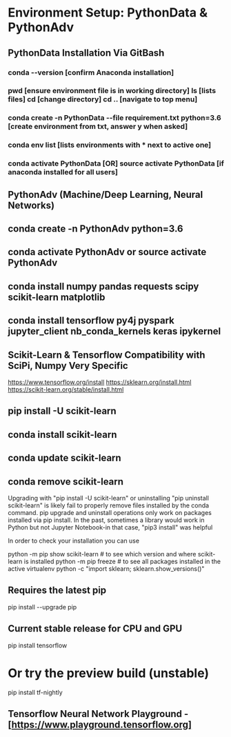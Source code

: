 # Environment Setup: PythonData & PythonAdv

## PythonData Installation Via GitBash
### conda --version [confirm Anaconda installation]
### pwd [ensure environment file is in working directory] ls [lists files] cd [change directory] cd .. [navigate to top menu]
### conda create -n PythonData --file requirement.txt python=3.6 [create environment from txt, answer y when asked]
### conda env list [lists environments with * next to active one]
### conda activate PythonData [OR] source activate PythonData [if anaconda installed for all users]

## PythonAdv (Machine/Deep Learning, Neural Networks)
## conda create -n PythonAdv python=3.6
## conda activate PythonAdv or source activate PythonAdv
## conda install numpy pandas requests scipy scikit-learn matplotlib
## conda install tensorflow py4j pyspark jupyter_client nb_conda_kernels keras ipykernel


## Scikit-Learn & Tensorflow Compatibility with SciPi, Numpy Very Specific

https://www.tensorflow.org/install
https://sklearn.org/install.html
https://scikit-learn.org/stable/install.html

## pip install -U scikit-learn
## conda install scikit-learn
## conda update scikit-learn
## conda remove scikit-learn

Upgrading with "pip install -U scikit-learn" or uninstalling "pip uninstall scikit-learn" is likely fail to properly remove files installed by the conda command.
pip upgrade and uninstall operations only work on packages installed via pip install. In the past, sometimes a library would work in Python but not Jupyter Notebook-in that case, "pip3 install" was helpful 

In order to check your installation you can use

python -m pip show scikit-learn  # to see which version and where scikit-learn is installed
python -m pip freeze  # to see all packages installed in the active virtualenv
python -c "import sklearn; sklearn.show_versions()"

## Requires the latest pip
pip install --upgrade pip

## Current stable release for CPU and GPU
pip install tensorflow

# Or try the preview build (unstable)
pip install tf-nightly

## Tensorflow Neural Network Playground - [https://www.playground.tensorflow.org]
